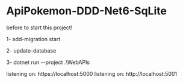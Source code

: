 # ApiPokemon-DDD-Net6-SqLite

before to start this project!

1- add-migration start

2- update-database

3- dotnet run --project .\WebAPIs

listening on: https://localhost:5000
listening on: http://localhost:5001